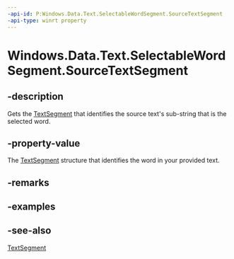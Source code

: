 ----api-id: P:Windows.Data.Text.SelectableWordSegment.SourceTextSegment
-api-type: winrt property
---<!-- Property syntaxpublic Windows.Data.Text.TextSegment SourceTextSegment { get; }--># Windows.Data.Text.SelectableWordSegment.SourceTextSegment## -descriptionGets the [TextSegment](textsegment.md) that identifies the source text's sub-string that is the selected word.## -property-valueThe [TextSegment](textsegment.md) structure that identifies the word in your provided text.## -remarks## -examples## -see-also[TextSegment](textsegment.md)